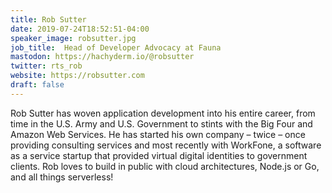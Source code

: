 ```yaml
---
title: Rob Sutter
date: 2019-07-24T18:52:51-04:00
speaker_image: robsutter.jpg
job_title:  Head of Developer Advocacy at Fauna
mastodon: https://hachyderm.io/@robsutter
twitter: rts_rob
website: https://robsutter.com
draft: false
---
```


Rob Sutter has woven application development into his entire career, from time in the U.S. Army and U.S. Government to stints with the Big Four and Amazon Web Services. He has started his own company – twice – once providing consulting services and most recently with WorkFone, a software as a service startup that provided virtual digital identities to government clients. Rob loves to build in public with cloud architectures, Node.js or Go, and all things serverless!
